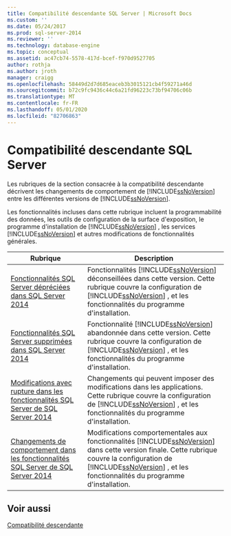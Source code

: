 ```yaml
---
title: Compatibilité descendante SQL Server | Microsoft Docs
ms.custom: ''
ms.date: 05/24/2017
ms.prod: sql-server-2014
ms.reviewer: ''
ms.technology: database-engine
ms.topic: conceptual
ms.assetid: ac47cb74-5578-417d-bcef-f970d9527705
author: rothja
ms.author: jroth
manager: craigg
ms.openlocfilehash: 58449d2d7d685eaceb3b3015121cb4f59271a46d
ms.sourcegitcommit: b72c9fc9436c44c6a21fd96223c73bf94706c06b
ms.translationtype: MT
ms.contentlocale: fr-FR
ms.lasthandoff: 05/01/2020
ms.locfileid: "82706863"
---
```

# <a name="sql-server-backward-compatibility"></a>Compatibilité descendante SQL Server
  Les rubriques de la section consacrée à la compatibilité descendante décrivent les changements de comportement de [!INCLUDE[ssNoVersion](../includes/ssnoversion-md.md)] entre les différentes versions de [!INCLUDE[ssNoVersion](../includes/ssnoversion-md.md)].  
  
 Les fonctionnalités incluses dans cette rubrique incluent la programmabilité des données, les outils de configuration de la surface d'exposition, le programme d'installation de [!INCLUDE[ssNoVersion](../includes/ssnoversion-md.md)] , les services [!INCLUDE[ssNoVersion](../includes/ssnoversion-md.md)] et autres modifications de fonctionnalités générales.  
  
|Rubrique|Description|  
|-----------|-----------------|  
|[Fonctionnalités SQL Server dépréciées dans SQL Server 2014](../../2014/getting-started/deprecated-sql-server-features-in-sql-server-2014.md)|Fonctionnalités [!INCLUDE[ssNoVersion](../includes/ssnoversion-md.md)] déconseillées dans cette version. Cette rubrique couvre la configuration de [!INCLUDE[ssNoVersion](../includes/ssnoversion-md.md)] , et les fonctionnalités du programme d'installation.|  
|[Fonctionnalités SQL Server supprimées dans SQL Server 2014](../../2014/getting-started/discontinued-sql-server-features-in-sql-server-2014.md)|Fonctionnalité [!INCLUDE[ssNoVersion](../includes/ssnoversion-md.md)] abandonnée dans cette version. Cette rubrique couvre la configuration de [!INCLUDE[ssNoVersion](../includes/ssnoversion-md.md)] , et les fonctionnalités du programme d'installation.|  
|[Modifications avec rupture dans les fonctionnalités SQL Server de SQL Server 2014](../../2014/getting-started/breaking-changes-to-sql-server-features-in-sql-server-2014.md)|Changements qui peuvent imposer des modifications dans les applications. Cette rubrique couvre la configuration de [!INCLUDE[ssNoVersion](../includes/ssnoversion-md.md)] , et les fonctionnalités du programme d'installation.|  
|[Changements de comportement dans les fonctionnalités SQL Server de SQL Server 2014](../../2014/getting-started/behavior-changes-to-sql-server-features-in-sql-server-2014.md)|Modifications comportementales aux fonctionnalités [!INCLUDE[ssNoVersion](../includes/ssnoversion-md.md)] dans cette version finale. Cette rubrique couvre la configuration de [!INCLUDE[ssNoVersion](../includes/ssnoversion-md.md)] , et les fonctionnalités du programme d'installation.|  
  
## <a name="see-also"></a>Voir aussi  
 [Compatibilité descendante](../../2014/getting-started/backward-compatibility.md)  
  
  
